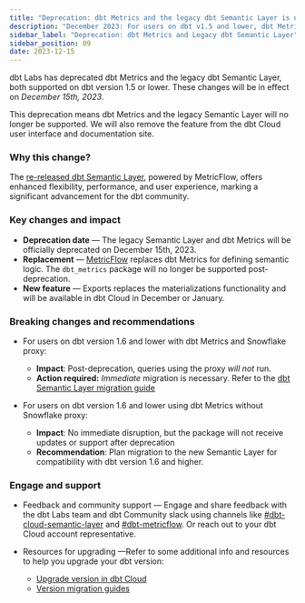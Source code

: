 ```yaml
---
title: "Deprecation: dbt Metrics and the legacy dbt Semantic Layer is now deprecated"
description: "December 2023: For users on dbt v1.5 and lower, dbt Metrics and the legacy dbt Semantic Layer has been deprecated. Use the migration guide to migrate to and access the latest dbt Semantic Layer. "
sidebar_label: "Deprecation: dbt Metrics and Legacy dbt Semantic Layer"
sidebar_position: 09
date: 2023-12-15
---
```


dbt Labs has deprecated dbt Metrics and the legacy dbt Semantic Layer, both supported on dbt version 1.5 or lower. These changes will be in effect on _December 15th, 2023_.

This deprecation means dbt Metrics and the legacy Semantic Layer will no longer be supported. We will also remove the feature from the dbt Cloud user interface and documentation site.

### Why this change?

The [re-released dbt Semantic Layer](/docs/use-dbt-semantic-layer/dbt-sl), powered by MetricFlow, offers enhanced flexibility, performance, and user experience, marking a significant advancement for the dbt community.

### Key changes and impact

- **Deprecation date** &mdash; The legacy Semantic Layer and dbt Metrics will be officially deprecated on December 15th, 2023.
- **Replacement** &mdash; [MetricFlow](/docs/build/build-metrics-intro) replaces dbt Metrics for defining semantic logic. The `dbt_metrics` package will no longer be supported post-deprecation.
- **New feature** &mdash; Exports replaces the materializations functionality and will be available in dbt Cloud in December or January.


### Breaking changes and recommendations

- For users on dbt version 1.6 and lower with dbt Metrics and Snowflake proxy:
  - **Impact**: Post-deprecation, queries using the proxy _will not_ run.
  - **Action required:** _Immediate_ migration is necessary. Refer to the [dbt Semantic Layer migration guide](/guides/sl-migration?step=1)

- For users on dbt version 1.6 and lower using dbt Metrics without Snowflake proxy:
  - **Impact**: No immediate disruption, but the package will not receive updates or support after deprecation
  - **Recommendation**: Plan migration to the new Semantic Layer for compatibility with dbt version 1.6 and higher.

### Engage and support

- Feedback and community support &mdash; Engage and share feedback with the dbt Labs team and dbt Community slack using channels like [#dbt-cloud-semantic-layer](https://getdbt.slack.com/archives/C046L0VTVR6) and [#dbt-metricflow](https://getdbt.slack.com/archives/C02CCBBBR1D). Or reach out to your dbt Cloud account representative.

- Resources for upgrading &mdash;Refer to some additional info and resources to help you upgrade your dbt version:

  - [Upgrade version in dbt Cloud](/docs/dbt-versions/upgrade-core-in-cloud)
  - [Version migration guides](/docs/dbt-versions/core-upgrade)
